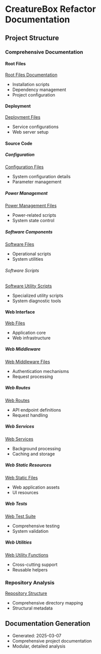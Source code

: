 # CreatureBox Refactor Documentation

## Project Structure

### Comprehensive Documentation

#### Root Files
[Root Files Documentation](/docs/root-files.md)
- Installation scripts
- Dependency management
- Project configuration

#### Deployment
[Deployment Files](/docs/deployment-files.md)
- Service configurations
- Web server setup

#### Source Code

##### Configuration
[Configuration Files](/docs/src-config-files.md)
- System configuration details
- Parameter management

##### Power Management
[Power Management Files](/docs/src-power-files.md)
- Power-related scripts
- System state control

##### Software Components
[Software Files](/docs/src-software-files.md)
- Operational scripts
- System utilities

###### Software Scripts
[Software Utility Scripts](/docs/src-software-scripts.md)
- Specialized utility scripts
- System diagnostic tools

#### Web Interface
[Web Files](/docs/src-web-files.md)
- Application core
- Web infrastructure

##### Web Middleware
[Web Middleware Files](/docs/src-web-middleware-files.md)
- Authentication mechanisms
- Request processing

##### Web Routes
[Web Routes](/docs/src-web-routes.md)
- API endpoint definitions
- Request handling

##### Web Services
[Web Services](/docs/src-web-services.md)
- Background processing
- Caching and storage

##### Web Static Resources
[Web Static Files](/docs/src-web-static.md)
- Web application assets
- UI resources

##### Web Tests
[Web Test Suite](/docs/src-web-tests.md)
- Comprehensive testing
- System validation

##### Web Utilities
[Web Utility Functions](/docs/src-web-utils.md)
- Cross-cutting support
- Reusable helpers

### Repository Analysis
[Repository Structure](/docs/repository-manifest.md)
- Comprehensive directory mapping
- Structural metadata

## Documentation Generation
- Generated: 2025-03-07
- Comprehensive project documentation
- Modular, detailed analysis
